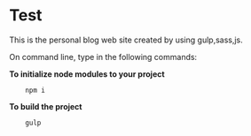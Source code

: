 # Test
This is the personal blog web site created by using gulp,sass,js.

On command line, type in the following commands:

**To initialize node modules to your project**
      
        npm i                  

**To build the project**        

        gulp          
        
